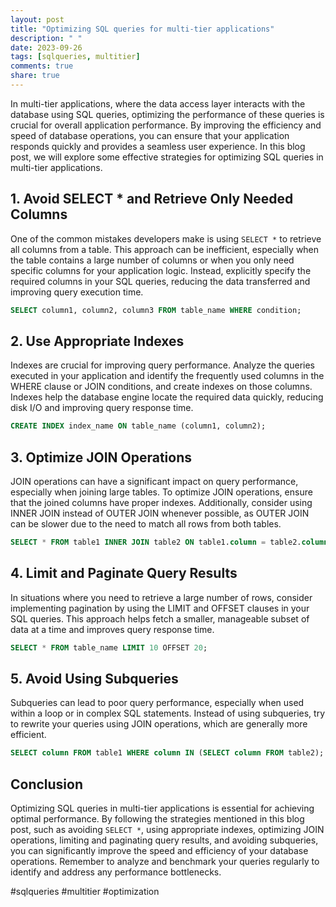 ```yaml
---
layout: post
title: "Optimizing SQL queries for multi-tier applications"
description: " "
date: 2023-09-26
tags: [sqlqueries, multitier]
comments: true
share: true
---
```


In multi-tier applications, where the data access layer interacts with the database using SQL queries, optimizing the performance of these queries is crucial for overall application performance. By improving the efficiency and speed of database operations, you can ensure that your application responds quickly and provides a seamless user experience. In this blog post, we will explore some effective strategies for optimizing SQL queries in multi-tier applications.

## 1. Avoid SELECT * and Retrieve Only Needed Columns
One of the common mistakes developers make is using `SELECT *` to retrieve all columns from a table. This approach can be inefficient, especially when the table contains a large number of columns or when you only need specific columns for your application logic. Instead, explicitly specify the required columns in your SQL queries, reducing the data transferred and improving query execution time.

```sql
SELECT column1, column2, column3 FROM table_name WHERE condition;
```

## 2. Use Appropriate Indexes
Indexes are crucial for improving query performance. Analyze the queries executed in your application and identify the frequently used columns in the WHERE clause or JOIN conditions, and create indexes on those columns. Indexes help the database engine locate the required data quickly, reducing disk I/O and improving query response time.

```sql
CREATE INDEX index_name ON table_name (column1, column2);
```

## 3. Optimize JOIN Operations
JOIN operations can have a significant impact on query performance, especially when joining large tables. To optimize JOIN operations, ensure that the joined columns have proper indexes. Additionally, consider using INNER JOIN instead of OUTER JOIN whenever possible, as OUTER JOIN can be slower due to the need to match all rows from both tables.

```sql
SELECT * FROM table1 INNER JOIN table2 ON table1.column = table2.column;
```

## 4. Limit and Paginate Query Results
In situations where you need to retrieve a large number of rows, consider implementing pagination by using the LIMIT and OFFSET clauses in your SQL queries. This approach helps fetch a smaller, manageable subset of data at a time and improves query response time.

```sql
SELECT * FROM table_name LIMIT 10 OFFSET 20;
```

## 5. Avoid Using Subqueries
Subqueries can lead to poor query performance, especially when used within a loop or in complex SQL statements. Instead of using subqueries, try to rewrite your queries using JOIN operations, which are generally more efficient.

```sql
SELECT column FROM table1 WHERE column IN (SELECT column FROM table2);
```

## Conclusion
Optimizing SQL queries in multi-tier applications is essential for achieving optimal performance. By following the strategies mentioned in this blog post, such as avoiding `SELECT *`, using appropriate indexes, optimizing JOIN operations, limiting and paginating query results, and avoiding subqueries, you can significantly improve the speed and efficiency of your database operations. Remember to analyze and benchmark your queries regularly to identify and address any performance bottlenecks.

#sqlqueries #multitier #optimization
